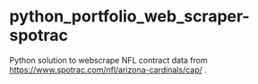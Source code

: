 # python_portfolio_web_scraper-spotrac
Python solution to webscrape NFL contract data from https://www.spotrac.com/nfl/arizona-cardinals/cap/ .
